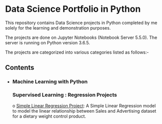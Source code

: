 # Data Science Portfolio in Python

This repository contains Data Science projects in Python completed by me solely for the learning and demonstration purposes. 

The projects are done on Jupyter Notebooks (Notebook Server 5.5.0). The server is running on Python version 3.6.5.

The projects are categorized into various categories listed as follows:- 

## Contents
 
* ### Machine Learning with Python
   
   ### Supervised Learning : Regression Projects 
   
     o [Simple Linear Regression Project](https://github.com/pb111/data-science-portfolio/blob/master/SLR%20Project.ipynb): A Simple  Linear Regression model to model the linear relationship between Sales and Advertising dataset for a dietary weight control product.
